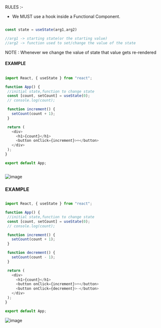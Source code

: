 RULES :- 

- We MUST use a hook inside a Functional Component.

```js

const state = useState(arg1,arg2)

//arg1 -> starting state(or the starting value)
//arg2 -> function used to set/change the value of the state


```

 NOTE : Whenever we change the value of state that value gets re-rendered
 
 
 #### EXAMPLE
 
 ```js
 
 import React, { useState } from "react";

function App() {
  //initial state,function to change state
  const [count, setCount] = useState(0);
  // console.log(count);

  function increment() {
    setCount(count + 1);
  }

  return (
    <div>
      <h1>{count}</h1>
      <button onClick={increment}>+</button>
    </div>
  );
}

export default App;

 
 
 ```
 
 ![image](https://user-images.githubusercontent.com/75883328/231675446-3d5344a3-e5b7-4f7d-ae88-f38fbb4a448c.png)
 
 
 
 ### EXAMPLE
 
 ```js
 
 import React, { useState } from "react";

function App() {
  //initial state,function to change state
  const [count, setCount] = useState(0);
  // console.log(count);

  function increment() {
    setCount(count + 1);
  }

  function decrement() {
    setCount(count - 1);
  }

  return (
    <div>
      <h1>{count}</h1>
      <button onClick={increment}>+</button>
      <button onClick={decrement}>-</button>
    </div>
  );
}

export default App;

 
 ```
 
 ![image](https://user-images.githubusercontent.com/75883328/231675948-50fe45d4-28fd-4ede-919b-87a47835bc0e.png)

